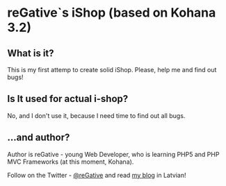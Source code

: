 # reGative`s iShop (based on Kohana 3.2)

## What is it?

This is my first attemp to create solid iShop.
Please, help me and find out bugs!

## Is It used for actual i-shop?

No, and I don't use it, because I need time to find out all bugs.

## ...and author?

Author is reGative - young Web Developer, who is learning PHP5 and PHP MVC Frameworks (at this moment, Kohana).

Follow on the Twitter - [@reGative](http://twitter.com/#!/reGative 'reGative On Twitter') and read [my blog](http://regative.posterous.com 'My Blog') in Latvian!
